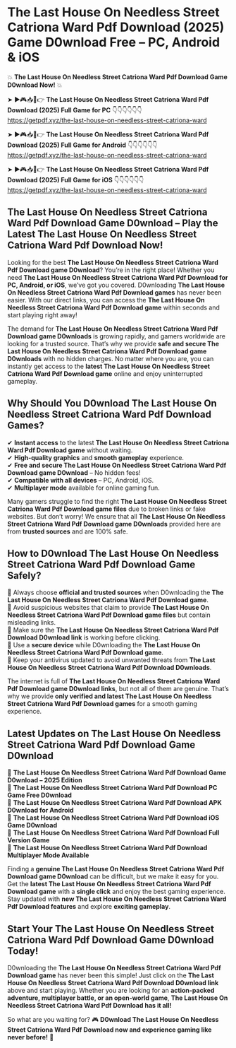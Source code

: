 # The Last House On Needless Street Catriona Ward Pdf Download (2025) Game D0wnload Free – PC, Android & iOS

💥 **The Last House On Needless Street Catriona Ward Pdf Download Game D0wnload Now!** 💥  

➤ ►🎮📥📱👉 **The Last House On Needless Street Catriona Ward Pdf Download (2025) Full Game for PC** 👇👇👇👇👇👇  
https://getpdf.xyz/the-last-house-on-needless-street-catriona-ward  

➤ ►🎮📥📱👉 **The Last House On Needless Street Catriona Ward Pdf Download (2025) Full Game for Android** 👇👇👇👇👇👇  
https://getpdf.xyz/the-last-house-on-needless-street-catriona-ward  

➤ ►🎮📥📱👉 **The Last House On Needless Street Catriona Ward Pdf Download (2025) Full Game for iOS** 👇👇👇👇👇👇  
https://getpdf.xyz/the-last-house-on-needless-street-catriona-ward  

## The Last House On Needless Street Catriona Ward Pdf Download Game D0wnload – Play the Latest The Last House On Needless Street Catriona Ward Pdf Download Now!

Looking for the best **The Last House On Needless Street Catriona Ward Pdf Download game D0wnload**? You’re in the right place! Whether you need **The Last House On Needless Street Catriona Ward Pdf Download for PC, Android, or iOS**, we’ve got you covered. D0wnloading **The Last House On Needless Street Catriona Ward Pdf Download games** has never been easier. With our direct links, you can access the **The Last House On Needless Street Catriona Ward Pdf Download game** within seconds and start playing right away!  

The demand for **The Last House On Needless Street Catriona Ward Pdf Download game D0wnloads** is growing rapidly, and gamers worldwide are looking for a trusted source. That’s why we provide **safe and secure The Last House On Needless Street Catriona Ward Pdf Download game D0wnloads** with no hidden charges. No matter where you are, you can instantly get access to the **latest The Last House On Needless Street Catriona Ward Pdf Download game** online and enjoy uninterrupted gameplay.  

## **Why Should You D0wnload The Last House On Needless Street Catriona Ward Pdf Download Games?**  

✔ **Instant access** to the latest **The Last House On Needless Street Catriona Ward Pdf Download game** without waiting.  
✔ **High-quality graphics** and **smooth gameplay** experience.  
✔ **Free and secure The Last House On Needless Street Catriona Ward Pdf Download game D0wnload** – No hidden fees!  
✔ **Compatible with all devices** – PC, Android, iOS.  
✔ **Multiplayer mode** available for online gaming fun.  

Many gamers struggle to find the right **The Last House On Needless Street Catriona Ward Pdf Download game files** due to broken links or fake websites. But don’t worry! We ensure that all **The Last House On Needless Street Catriona Ward Pdf Download game D0wnloads** provided here are from **trusted sources** and are 100% safe.  

## **How to D0wnload The Last House On Needless Street Catriona Ward Pdf Download Game Safely?**  

📌 Always choose **official and trusted sources** when D0wnloading the **The Last House On Needless Street Catriona Ward Pdf Download game**.  
📌 Avoid suspicious websites that claim to provide **The Last House On Needless Street Catriona Ward Pdf Download game files** but contain misleading links.  
📌 Make sure the **The Last House On Needless Street Catriona Ward Pdf Download D0wnload link** is working before clicking.  
📌 Use a **secure device** while D0wnloading the **The Last House On Needless Street Catriona Ward Pdf Download game**.  
📌 Keep your antivirus updated to avoid unwanted threats from **The Last House On Needless Street Catriona Ward Pdf Download D0wnloads**.  

The internet is full of **The Last House On Needless Street Catriona Ward Pdf Download game D0wnload links**, but not all of them are genuine. That’s why we provide **only verified and latest The Last House On Needless Street Catriona Ward Pdf Download games** for a smooth gaming experience.  

## **Latest Updates on The Last House On Needless Street Catriona Ward Pdf Download Game D0wnload**  

🔹 **The Last House On Needless Street Catriona Ward Pdf Download Game D0wnload – 2025 Edition**  
🔹 **The Last House On Needless Street Catriona Ward Pdf Download PC Game Free D0wnload**  
🔹 **The Last House On Needless Street Catriona Ward Pdf Download APK D0wnload for Android**  
🔹 **The Last House On Needless Street Catriona Ward Pdf Download iOS Game D0wnload**  
🔹 **The Last House On Needless Street Catriona Ward Pdf Download Full Version Game**  
🔹 **The Last House On Needless Street Catriona Ward Pdf Download Multiplayer Mode Available**  

Finding a **genuine The Last House On Needless Street Catriona Ward Pdf Download game D0wnload** can be difficult, but we make it easy for you. Get the **latest The Last House On Needless Street Catriona Ward Pdf Download game** with a **single click** and enjoy the best gaming experience. Stay updated with **new The Last House On Needless Street Catriona Ward Pdf Download features** and explore **exciting gameplay**.  

## **Start Your The Last House On Needless Street Catriona Ward Pdf Download Game D0wnload Today!**  

D0wnloading the **The Last House On Needless Street Catriona Ward Pdf Download game** has never been this simple! Just click on the **The Last House On Needless Street Catriona Ward Pdf Download D0wnload link** above and start playing. Whether you are looking for an **action-packed adventure, multiplayer battle, or an open-world game**, **The Last House On Needless Street Catriona Ward Pdf Download has it all!**  

So what are you waiting for? 🎮 **D0wnload The Last House On Needless Street Catriona Ward Pdf Download now and experience gaming like never before!** 🚀  